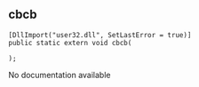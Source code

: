 ## cbcb

```
[DllImport("user32.dll", SetLastError = true)]
public static extern void cbcb(
   
);
```

No documentation available
